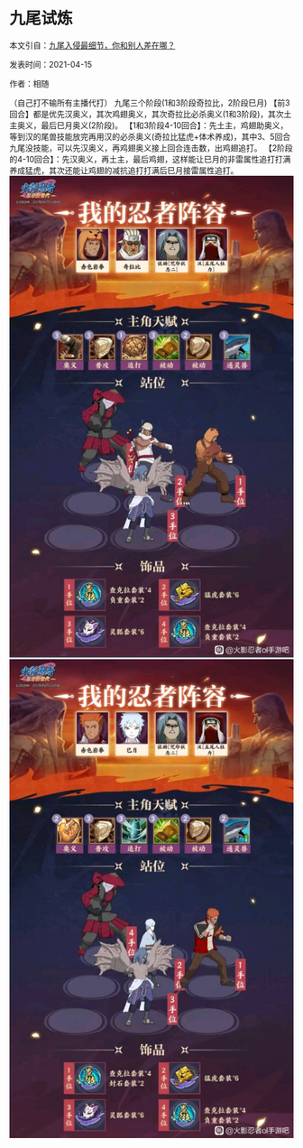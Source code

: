 # 九尾试炼

本文引自：[九尾入侵最细节，你和别人差在哪？](https://tieba.baidu.com/p/7303121319)

发表时间：2021-04-15

作者：相随

（自己打不输所有主播代打）
九尾三个阶段(1和3阶段奇拉比，2阶段巳月)
【前3回合】都是优先汉奥义，其次鸡翅奥义，其次奇拉比必杀奥义(1和3阶段)，其次土主奥义，最后巳月奥义(2阶段)。
【1和3阶段4-10回合】：先土主，鸡翅助奥义，等到汉的尾兽技能放完再用汉的必杀奥义(奇拉比猛虎+体术养成)，其中3、5回合九尾没技能，可以先汉奥义，再鸡翅奥义接上回合连击数，出鸡翅追打。
【2阶段的4-10回合】：先汉奥义，再土主，最后鸡翅，这样能让巳月的非雷属性追打打满养成猛虎，其次还能让鸡翅的减抗追打打满后巳月接雷属性追打。
![img](../imgs/170a3fb6d0a20cf4f671729161094b36adaf9921.jpg)
![img](../imgs/80931017fdfaaf5115020df19b5494eef11f7a21.jpg)



